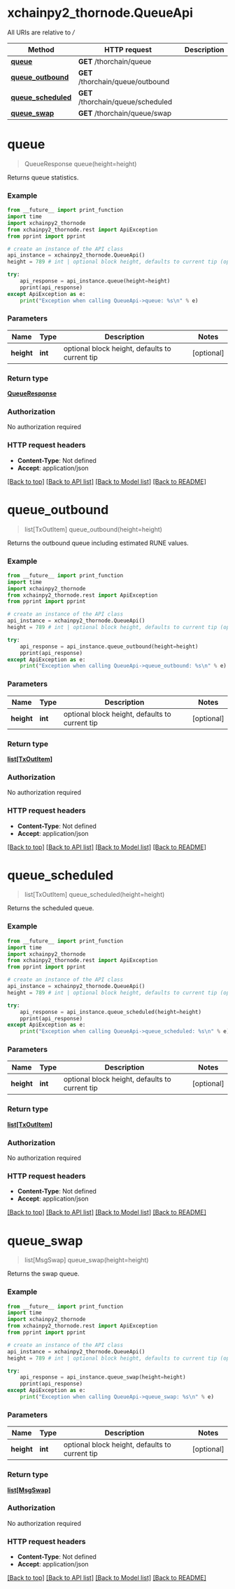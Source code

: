 # xchainpy2_thornode.QueueApi

All URIs are relative to */*

Method | HTTP request | Description
------------- | ------------- | -------------
[**queue**](QueueApi.md#queue) | **GET** /thorchain/queue | 
[**queue_outbound**](QueueApi.md#queue_outbound) | **GET** /thorchain/queue/outbound | 
[**queue_scheduled**](QueueApi.md#queue_scheduled) | **GET** /thorchain/queue/scheduled | 
[**queue_swap**](QueueApi.md#queue_swap) | **GET** /thorchain/queue/swap | 

# **queue**
> QueueResponse queue(height=height)



Returns queue statistics.

### Example
```python
from __future__ import print_function
import time
import xchainpy2_thornode
from xchainpy2_thornode.rest import ApiException
from pprint import pprint

# create an instance of the API class
api_instance = xchainpy2_thornode.QueueApi()
height = 789 # int | optional block height, defaults to current tip (optional)

try:
    api_response = api_instance.queue(height=height)
    pprint(api_response)
except ApiException as e:
    print("Exception when calling QueueApi->queue: %s\n" % e)
```

### Parameters

Name | Type | Description  | Notes
------------- | ------------- | ------------- | -------------
 **height** | **int**| optional block height, defaults to current tip | [optional] 

### Return type

[**QueueResponse**](QueueResponse.md)

### Authorization

No authorization required

### HTTP request headers

 - **Content-Type**: Not defined
 - **Accept**: application/json

[[Back to top]](#) [[Back to API list]](../README.md#documentation-for-api-endpoints) [[Back to Model list]](../README.md#documentation-for-models) [[Back to README]](../README.md)

# **queue_outbound**
> list[TxOutItem] queue_outbound(height=height)



Returns the outbound queue including estimated RUNE values.

### Example
```python
from __future__ import print_function
import time
import xchainpy2_thornode
from xchainpy2_thornode.rest import ApiException
from pprint import pprint

# create an instance of the API class
api_instance = xchainpy2_thornode.QueueApi()
height = 789 # int | optional block height, defaults to current tip (optional)

try:
    api_response = api_instance.queue_outbound(height=height)
    pprint(api_response)
except ApiException as e:
    print("Exception when calling QueueApi->queue_outbound: %s\n" % e)
```

### Parameters

Name | Type | Description  | Notes
------------- | ------------- | ------------- | -------------
 **height** | **int**| optional block height, defaults to current tip | [optional] 

### Return type

[**list[TxOutItem]**](TxOutItem.md)

### Authorization

No authorization required

### HTTP request headers

 - **Content-Type**: Not defined
 - **Accept**: application/json

[[Back to top]](#) [[Back to API list]](../README.md#documentation-for-api-endpoints) [[Back to Model list]](../README.md#documentation-for-models) [[Back to README]](../README.md)

# **queue_scheduled**
> list[TxOutItem] queue_scheduled(height=height)



Returns the scheduled queue.

### Example
```python
from __future__ import print_function
import time
import xchainpy2_thornode
from xchainpy2_thornode.rest import ApiException
from pprint import pprint

# create an instance of the API class
api_instance = xchainpy2_thornode.QueueApi()
height = 789 # int | optional block height, defaults to current tip (optional)

try:
    api_response = api_instance.queue_scheduled(height=height)
    pprint(api_response)
except ApiException as e:
    print("Exception when calling QueueApi->queue_scheduled: %s\n" % e)
```

### Parameters

Name | Type | Description  | Notes
------------- | ------------- | ------------- | -------------
 **height** | **int**| optional block height, defaults to current tip | [optional] 

### Return type

[**list[TxOutItem]**](TxOutItem.md)

### Authorization

No authorization required

### HTTP request headers

 - **Content-Type**: Not defined
 - **Accept**: application/json

[[Back to top]](#) [[Back to API list]](../README.md#documentation-for-api-endpoints) [[Back to Model list]](../README.md#documentation-for-models) [[Back to README]](../README.md)

# **queue_swap**
> list[MsgSwap] queue_swap(height=height)



Returns the swap queue.

### Example
```python
from __future__ import print_function
import time
import xchainpy2_thornode
from xchainpy2_thornode.rest import ApiException
from pprint import pprint

# create an instance of the API class
api_instance = xchainpy2_thornode.QueueApi()
height = 789 # int | optional block height, defaults to current tip (optional)

try:
    api_response = api_instance.queue_swap(height=height)
    pprint(api_response)
except ApiException as e:
    print("Exception when calling QueueApi->queue_swap: %s\n" % e)
```

### Parameters

Name | Type | Description  | Notes
------------- | ------------- | ------------- | -------------
 **height** | **int**| optional block height, defaults to current tip | [optional] 

### Return type

[**list[MsgSwap]**](MsgSwap.md)

### Authorization

No authorization required

### HTTP request headers

 - **Content-Type**: Not defined
 - **Accept**: application/json

[[Back to top]](#) [[Back to API list]](../README.md#documentation-for-api-endpoints) [[Back to Model list]](../README.md#documentation-for-models) [[Back to README]](../README.md)

